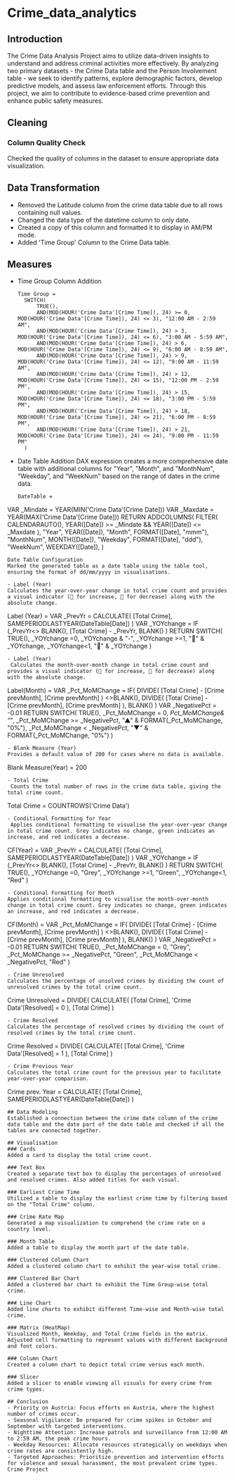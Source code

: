 # Crime_data_analytics

## Introduction
The Crime Data Analysis Project aims to utilize data-driven insights to understand and address criminal activities more effectively. By analyzing two primary datasets - the Crime Data table and the Person Involvement table - we seek to identify patterns, explore demographic factors, develop predictive models, and assess law enforcement efforts. Through this project, we aim to contribute to evidence-based crime prevention and enhance public safety measures.

## Cleaning
### Column Quality Check
Checked the quality of columns in the dataset to ensure appropriate data visualization.

## Data Transformation
- Removed the Latitude column from the crime data table due to all rows containing null values.
- Changed the data type of the datetime column to only date.
- Created a copy of this column and formatted it to display in AM/PM mode.
- Added 'Time Group' Column to the Crime Data table.

## Measures
- Time Group Column Addition
  ```
  Time Group =
    SWITCH(
        TRUE(),
        AND(MOD(HOUR('Crime Data'[Crime Time]), 24) >= 0, MOD(HOUR('Crime Data'[Crime Time]), 24) <= 3), "12:00 AM - 2:59 AM",
        AND(MOD(HOUR('Crime Data'[Crime Time]), 24) > 3, MOD(HOUR('Crime Data'[Crime Time]), 24) <= 6), "3:00 AM - 5:59 AM",
        AND(MOD(HOUR('Crime Data'[Crime Time]), 24) > 6, MOD(HOUR('Crime Data'[Crime Time]), 24) <= 9), "6:00 AM - 8:59 AM",
        AND(MOD(HOUR('Crime Data'[Crime Time]), 24) > 9, MOD(HOUR('Crime Data'[Crime Time]), 24) <= 12), "9:00 AM - 11:59 AM",
        AND(MOD(HOUR('Crime Data'[Crime Time]), 24) > 12, MOD(HOUR('Crime Data'[Crime Time]), 24) <= 15), "12:00 PM - 2:59 PM",
        AND(MOD(HOUR('Crime Data'[Crime Time]), 24) > 15, MOD(HOUR('Crime Data'[Crime Time]), 24) <= 18), "3:00 PM - 5:59 PM",
        AND(MOD(HOUR('Crime Data'[Crime Time]), 24) > 18, MOD(HOUR('Crime Data'[Crime Time]), 24) <= 21), "6:00 PM - 8:59 PM",
        AND(MOD(HOUR('Crime Data'[Crime Time]), 24) > 21, MOD(HOUR('Crime Data'[Crime Time]), 24) <= 24), "9:00 PM - 11:59 PM"
    )
  ```
- Date Table Addition
  DAX expression creates a more comprehensive date table with additional columns for "Year", "Month", and "MonthNum", “Weekday”, and “WeekNum” based on the range of dates in the crime data. 
  ```
  DateTable =
VAR _Mindate = YEAR(MIN('Crime Data'[Crime Date]))
VAR _Maxdate = YEAR(MAX('Crime Data'[Crime Date]))
RETURN
ADDCOLUMNS(
    FILTER(
        CALENDARAUTO(),
        YEAR([Date]) >= _Mindate && YEAR([Date]) <= _Maxdate
    ),
    "Year", YEAR([Date]),
    "Month", FORMAT([Date], "mmm"),
    "MonthNum", MONTH([Date]),
    "Weekday", FORMAT([Date], "ddd"),
    "WeekNum", WEEKDAY([Date]),
)
```
Date Table Configuration
Marked the generated table as a date table using the table tool, ensuring the format of dd/mm/yyyy in visualisations.

- Label (Year)
Calculates the year-over-year change in total crime count and provides a visual indicator (🔺 for increase, 🔻 for decrease) along with the absolute change.
```
Label (Year) =
VAR _PrevYr =
    CALCULATE(
        [Total Crime],
        SAMEPERIODLASTYEAR(DateTable[Date])
    )
    VAR _YOYchange =
    IF (_PrevYr<> BLANK(),
    [Total Crime] - _PrevYr,
    BLANK()
    )
        RETURN
    SWITCH(
    TRUE(),
     _YOYchange =0,  _YOYchange & "-",
     _YOYchange >=1, "🔺"  & _YOYchange,
     _YOYchange<1, "🔻" & _YOYchange
    )
 ```
- Label (Year)
  Calculates the month-over-month change in total crime count and provides a visual indicator (🔺 for increase, 🔻 for decrease) along with the absolute change.
 ```
Label(Month) =
    VAR _Pct_MoMChange =
    IF(
        DIVIDE(
            [Total Crime] - [Crime prevMonth],
            [Crime prevMonth]
        )
        <>BLANK(),
        DIVIDE(
            [Total Crime] - [Crime prevMonth],
            [Crime prevMonth]
        ),
        BLANK()
    )
    VAR _NegativePct = -0.01
    RETURN
        SWITCH(
            TRUE(),
            _Pct_MoMChange = 0, _Pct_MoMChange& "_",
            _Pct_MoMChange >= _NegativePct, "▲" & FORMAT(_Pct_MoMChange, "0%"),
            _Pct_MoMChange < _NegativePct, "▼" & FORMAT(_Pct_MoMChange, "0%")
        )
  ```
- Blank Measure (Year)
  Provides a default value of 200 for cases where no data is available.
 ```
 Blank Measure(Year) = 200
 ```
- Total Crime
  Counts the total number of rows in the crime data table, giving the total crime count.
 ```
Total Crime = COUNTROWS('Crime Data')
 ```
- Conditional Formatting for Year
  Applies conditional formatting to visualise the year-over-year change in total crime count. Grey indicates no change, green indicates an increase, and red indicates a decrease.
  ```
CF(Year) =
VAR _PrevYr =
    CALCULATE(
        [Total Crime],
        SAMEPERIODLASTYEAR(DateTable[Date])
    )
    VAR _YOYchange =
    IF (_PrevYr<> BLANK(),
    [Total Crime] - _PrevYr,
    BLANK()
    )
        RETURN
    SWITCH(
    TRUE(),
     _YOYchange =0,  "Grey",
     _YOYchange >=1, "Green",
     _YOYchange<1, "Red"
    )
  ```
- Conditional Formatting for Month
  Applies conditional formatting to visualise the month-over-month change in total crime count. Grey indicates no change, green indicates an increase, and red indicates a decrease.
  ```
 CF(Month) =
    VAR _Pct_MoMChange =
    IF(
        DIVIDE(
            [Total Crime] - [Crime prevMonth],
            [Crime prevMonth]
        )
        <>BLANK(),
        DIVIDE(
            [Total Crime] - [Crime prevMonth],
            [Crime prevMonth]
        ),
        BLANK()
    )
    VAR _NegativePct = -0.01
    RETURN
        SWITCH(
            TRUE(),
            _Pct_MoMChange = 0, "Grey",
            _Pct_MoMChange >= _NegativePct, "Green",
            _Pct_MoMChange < _NegativePct, "Red"
        )
  ```
- Crime Unresolved
  Calculates the percentage of unsolved crimes by dividing the count of unresolved crimes by the total crime count.
  ```
  Crime Unresolved =
    DIVIDE(
            CALCULATE(
                [Total Crime],
                'Crime Data'[Resolved] = 0
            ),
                [Total Crime]
    )
  ```
- Crime Resolved
  Calculates the percentage of resolved crimes by dividing the count of resolved crimes by the total crime count.
  ```
  Crime Resolved =
    DIVIDE(
            CALCULATE(
                [Total Crime],
                'Crime Data'[Resolved] = 1
            ),
                [Total Crime]
    )
  ```
- Crime Previous Year
  Calculates the total crime count for the previous year to facilitate year-over-year comparison.
  ```
  Crime prev. Year =
    CALCULATE(
        [Total Crime],
        SAMEPERIODLASTYEAR(DateTable[Date])
    )
   ```
## Data Modeling
Established a connection between the crime date column of the crime data table and the date part of the date table and checked if all the tables are connected together.

## Visualisation
### Cards
Added a card to display the total crime count.

### Text Box
Created a separate text box to display the percentages of unresolved and resolved crimes. Also added titles for each visual.

### Earliest Crime Time
Utilized a table to display the earliest crime time by filtering based on the "Total Crime" column.

### Crime Rate Map
Generated a map visualization to comprehend the crime rate on a country level.

### Month Table
Added a table to display the month part of the date table.

### Clustered Column Chart
Added a clustered column chart to exhibit the year-wise total crime.

### Clustered Bar Chart
Added a clustered bar chart to exhibit the Time Group-wise total crime.

### Line Chart
Added line charts to exhibit different Time-wise and Month-wise total crime.

### Matrix (HeatMap)
Visualized Month, Weekday, and Total Crime fields in the matrix. Adjusted cell formatting to represent values with different background and font colors.

### Column Chart
Created a column chart to depict total crime versus each month.

### Slicer
Added a slicer to enable viewing all visuals for every crime from crime types.

## Conclusion
- Priority on Austria: Focus efforts on Austria, where the highest number of crimes occur.
- Seasonal Vigilance: Be prepared for crime spikes in October and September with targeted interventions.
- Nighttime Attention: Increase patrols and surveillance from 12:00 AM to 2:59 AM, the peak crime hours.
- Weekday Resources: Allocate resources strategically on weekdays when crime rates are consistently high.
- Targeted Approaches: Prioritize prevention and intervention efforts for violence and sexual harassment, the most prevalent crime types.
Crime Project

